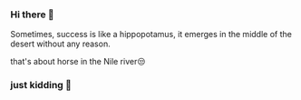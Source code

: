 ### Hi there 👋

<p>Sometimes, success is like a hippopotamus, it emerges in the middle of the desert without any reason.</p>
<p>that's about horse in the Nile river😒</p>

### just kidding 👋

<!--
**ilhamdika/ilhamdika** is a ✨ _special_ ✨ repository because its `README.md` (this file) appears on your GitHub profile.

Here are some ideas to get you started:

- 🔭 I’m currently working on ...
- 🌱 I’m currently learning ...
- 👯 I’m looking to collaborate on ...
- 🤔 I’m looking for help with ...
- 💬 Ask me about ...
- 📫 How to reach me: ...
- 😄 Pronouns: ...
- ⚡ Fun fact: ...
-->
